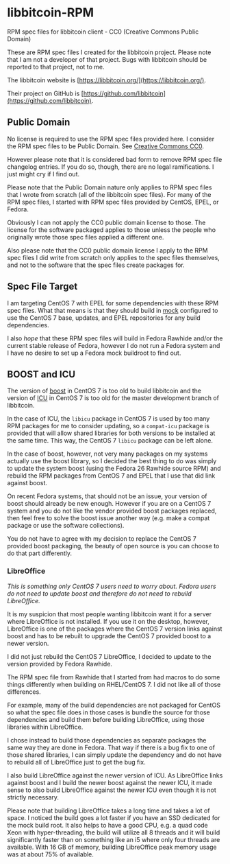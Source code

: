 # libbitcoin-RPM

RPM spec files for libbitcoin client - CC0 (Creative Commons Public Domain)

These are RPM spec files I created for the libbitcoin project. Please note that
I am not a developer of that project. Bugs with libbitcoin should be reported
to that project, not to me.

The libbitcoin website is [https://libbitcoin.org/](https://libbitcoin.org/).

Their project on GitHub is [https://github.com/libbitcoin](https://github.com/libbitcoin).

## Public Domain
No license is required to use the RPM spec files provided here. I consider the
RPM spec files to be Public Domain. See [Creative Commons CC0](https://wiki.creativecommons.org/wiki/CC0).

However please note that it is considered bad form to remove RPM spec file
changelog entries. If you do so, though, there are no legal ramifications. I just might
cry if I find out.

Please note that the Public Domain nature only applies to RPM spec files that
I wrote from scratch (all of the libbitcoin spec files). For many of the RPM
spec files, I started with RPM spec files provided by CentOS, EPEL, or Fedora.

Obviously I can not apply the CC0 public domain license to those. The license
for the software packaged applies to those unless the people who originally
wrote those spec files applied a different one.

Also please note that the CC0 public domain license I apply to the RPM spec
files I did write from scratch only applies to the spec files themselves, and
not to the software that the spec files create packages for.

## Spec File Target
I am targeting CentOS 7 with EPEL for some dependencies with these RPM spec
files. What that means is that they should build in [mock](https://github.com/rpm-software-management/mock/)
configured to use the CentOS 7 base, updates, and EPEL repositories for any
build dependencies.

I also *hope* that these RPM spec files will build in Fedora Rawhide and/or the
current stable release of Fedora, however I do not run a Fedora system and I
have no desire to set up a Fedora mock buildroot to find out.

## BOOST and ICU

The version of [boost](http://www.boost.org/) in CentOS 7 is too old
to build libbitcoin and the version of [ICU](http://site.icu-project.org/) in
CentOS 7 is too old for the master development branch of libbitcoin.

In the case of ICU, the `libicu` package in CentOS 7 is used by too many RPM
packages for me to consider updating, so a `compat-icu` package is provided
that will allow shared libraries for both versions to be installed at the same
time. This way, the CentOS 7 `libicu` package can be left alone.

In the case of boost, however, not very many packages on my systems actually
use the boost library, so I decided the best thing to do was simply to update
the system boost (using the Fedora 26 Rawhide source RPM) and rebuild the RPM
packages from CentOS 7 and EPEL that I use that did link against boost.

On recent Fedora systems, that should not be an issue, your version of boost
should already be new enough. However if you are on a CentOS 7 system and you
do not like the vendor provided boost packages replaced, then feel free to
solve the boost issue another way (e.g. make a compat package or use the
software collections).

You do not have to agree with my decision to replace the CentOS 7 provided
boost packaging, the beauty of open source is you can choose to do that part
differently.

### LibreOffice

*This is something only CentOS 7 users need to worry about. Fedora users do not
need to update boost and therefore do not need to rebuild LibreOffice.*

It is my suspicion that most people wanting libbitcoin want it for a server
where LibreOffice is not installed. If you use it on the desktop, however,
LibreOffice is one of the packages where the CentOS 7 version links against
boost and has to be rebuilt to upgrade the CentOS 7 provided boost to a newer
version.

I did not just rebuild the CentOS 7 LibreOffice, I decided to update to the
version provided by Fedora Rawhide.

The RPM spec file from Rawhide that I started from had macros to do some things
differently when building on RHEL/CentOS 7. I did not like all of those
differences.

For example, many of the build dependencies are not packaged for CentOS so what
the spec file does in those cases is bundle the source for those dependencies
and build them before building LibreOffice, using those libraries within
LibreOffice.

I chose instead to build those dependencies as separate packages the same way
they are done in Fedora. That way if there is a bug fix to one of those
shared libraries, I can simply update the dependency and do not have to rebuild
all of LibreOffice just to get the bug fix.

I also build LibreOffice against the newer version of ICU. As LibreOffice links
against boost and I build the newer boost against the newer ICU, it made sense
to also build LibreOffice against the newer ICU even though it is not strictly
necessary.

Please note that building LibreOffice takes a long time and takes a lot of
space. I noticed the build goes a lot faster if you have an SSD dedicated for
the mock build root. It also helps to have a good CPU, e.g. a quad code Xeon
with hyper-threading, the build will utilize all 8 threads and it will build
significantly faster than on something like an i5 where only four threads are
available. With 16 GB of memory, building LibreOffice peak memory usage was
at about 75% of available.
